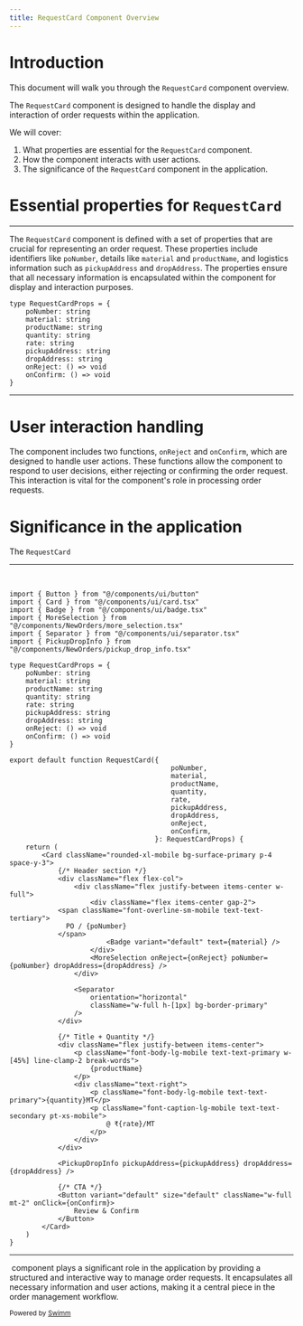 ```yaml
---
title: RequestCard Component Overview
---
```

# Introduction

This document will walk you through the <SwmToken path="/src/components/NewOrders/request_card.tsx" pos="20:6:6" line-data="export default function RequestCard({">`RequestCard`</SwmToken> component overview.

The <SwmToken path="/src/components/NewOrders/request_card.tsx" pos="20:6:6" line-data="export default function RequestCard({">`RequestCard`</SwmToken> component is designed to handle the display and interaction of order requests within the application.

We will cover:

1. What properties are essential for the <SwmToken path="/src/components/NewOrders/request_card.tsx" pos="20:6:6" line-data="export default function RequestCard({">`RequestCard`</SwmToken> component.
2. How the component interacts with user actions.
3. The significance of the <SwmToken path="/src/components/NewOrders/request_card.tsx" pos="20:6:6" line-data="export default function RequestCard({">`RequestCard`</SwmToken> component in the application.

# Essential properties for <SwmToken path="/src/components/NewOrders/request_card.tsx" pos="20:6:6" line-data="export default function RequestCard({">`RequestCard`</SwmToken>

<SwmSnippet path="/src/components/NewOrders/request_card.tsx" line="8">

---

The <SwmToken path="/src/components/NewOrders/request_card.tsx" pos="20:6:6" line-data="export default function RequestCard({">`RequestCard`</SwmToken> component is defined with a set of properties that are crucial for representing an order request. These properties include identifiers like <SwmToken path="/src/components/NewOrders/request_card.tsx" pos="9:1:1" line-data="    poNumber: string">`poNumber`</SwmToken>, details like <SwmToken path="/src/components/NewOrders/request_card.tsx" pos="10:1:1" line-data="    material: string">`material`</SwmToken> and <SwmToken path="/src/components/NewOrders/request_card.tsx" pos="11:1:1" line-data="    productName: string">`productName`</SwmToken>, and logistics information such as <SwmToken path="/src/components/NewOrders/request_card.tsx" pos="14:1:1" line-data="    pickupAddress: string">`pickupAddress`</SwmToken> and <SwmToken path="/src/components/NewOrders/request_card.tsx" pos="15:1:1" line-data="    dropAddress: string">`dropAddress`</SwmToken>. The properties ensure that all necessary information is encapsulated within the component for display and interaction purposes.

```
type RequestCardProps = {
    poNumber: string
    material: string
    productName: string
    quantity: string
    rate: string
    pickupAddress: string
    dropAddress: string
    onReject: () => void
    onConfirm: () => void
}
```

---

</SwmSnippet>

# User interaction handling

The component includes two functions, <SwmToken path="/src/components/NewOrders/request_card.tsx" pos="16:1:1" line-data="    onReject: () =&gt; void">`onReject`</SwmToken> and <SwmToken path="/src/components/NewOrders/request_card.tsx" pos="17:1:1" line-data="    onConfirm: () =&gt; void">`onConfirm`</SwmToken>, which are designed to handle user actions. These functions allow the component to respond to user decisions, either rejecting or confirming the order request. This interaction is vital for the component's role in processing order requests.

# Significance in the application

The <SwmToken path="/src/components/NewOrders/request_card.tsx" pos="20:6:6" line-data="export default function RequestCard({">`RequestCard`</SwmToken>

<SwmSnippet path="/src/components/NewOrders/request_card.tsx" line="1">

---

&nbsp;

```tsx
import { Button } from "@/components/ui/button"
import { Card } from "@/components/ui/card.tsx"
import { Badge } from "@/components/ui/badge.tsx"
import { MoreSelection } from "@/components/NewOrders/more_selection.tsx"
import { Separator } from "@/components/ui/separator.tsx"
import { PickupDropInfo } from "@/components/NewOrders/pickup_drop_info.tsx"

type RequestCardProps = {
    poNumber: string
    material: string
    productName: string
    quantity: string
    rate: string
    pickupAddress: string
    dropAddress: string
    onReject: () => void
    onConfirm: () => void
}

export default function RequestCard({
                                        poNumber,
                                        material,
                                        productName,
                                        quantity,
                                        rate,
                                        pickupAddress,
                                        dropAddress,
                                        onReject,
                                        onConfirm,
                                    }: RequestCardProps) {
    return (
        <Card className="rounded-xl-mobile bg-surface-primary p-4 space-y-3">
            {/* Header section */}
            <div className="flex flex-col">
                <div className="flex justify-between items-center w-full">
                    <div className="flex items-center gap-2">
            <span className="font-overline-sm-mobile text-text-tertiary">
              PO / {poNumber}
            </span>
                        <Badge variant="default" text={material} />
                    </div>
                    <MoreSelection onReject={onReject} poNumber={poNumber} dropAddress={dropAddress} />
                </div>

                <Separator
                    orientation="horizontal"
                    className="w-full h-[1px] bg-border-primary"
                />
            </div>

            {/* Title + Quantity */}
            <div className="flex justify-between items-center">
                <p className="font-body-lg-mobile text-text-primary w-[45%] line-clamp-2 break-words">
                    {productName}
                </p>
                <div className="text-right">
                    <p className="font-body-lg-mobile text-text-primary">{quantity}MT</p>
                    <p className="font-caption-lg-mobile text-text-secondary pt-xs-mobile">
                        @ ₹{rate}/MT
                    </p>
                </div>
            </div>

            <PickupDropInfo pickupAddress={pickupAddress} dropAddress={dropAddress} />

            {/* CTA */}
            <Button variant="default" size="default" className="w-full mt-2" onClick={onConfirm}>
                Review & Confirm
            </Button>
        </Card>
    )
}
```

---

</SwmSnippet>

&nbsp;component plays a significant role in the application by providing a structured and interactive way to manage order requests. It encapsulates all necessary information and user actions, making it a central piece in the order management workflow.

<SwmMeta version="3.0.0" repo-id="Z2l0aHViJTNBJTNBZnJlaWdodGZveC1mcm9udGVuZCUzQSUzQWF5b29zaFM=" repo-name="freightfox-frontend"><sup>Powered by [Swimm](https://app.swimm.io/)</sup></SwmMeta>
